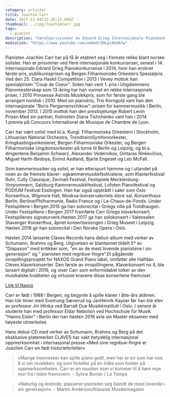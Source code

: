```yaml
---
category: artister
title: Joachim Carr
date: 2017-12-04T12:28:12.048Z
thumbnail: ../img/JoachimCarr.jpg
tags:
  - pianist
description: "Førsteprisvinner av Edvard Grieg Internasjonale Pianokonkurranse 2014, Berlin-basert."
medialink: "https://www.youtube.com/embed/OOLpi8bdAtw"
---
```

Pianisten Joachim Carr har på få år etablert seg i fremste rekke blant norske solister.
Han er prisvinner ved flere internasjonale konkurranser, senest i 14. Internasjonale Edvard Grieg Pianokonkurranse i 2014, hvor han erobret første pris, publikumsprisen og Bergen Filharmoniske Orkesters Spesialpris. Ved den 25. Clara Haskil Competition i 2013 i Vevey mottok han spesialprisen "Coup de Coeur".
Siden han vant 1. pris i Ungdommens Pianomesterskap som 13-åring har han vunnet en rekke internasjonale priser, I 2010 Prinsesse Astrids Musikkpris, som for første gang ble arrangert nordisk i 2010. Med sin pianotrio, Trio Korngold vant han den internasjonale "Boris Pergamenschikow"-prisen for kammermusikk i Berlin, november 2013. I 2015 mottok han den prestisjetunge Robert Levin Prisen.Med sin partner, fiolinisten Diana Tishchenko vant han i 2014 1.premie på Concours International de Musique de Chambre de Lyon.

Carr har vært solist med bl.a. Kungl. Filharmoniska Orkestern i Stockholm, Lithuanian National Orchestra, TrondheimSymfoniorkester, Kringkastingsorkesteret, Bergen Filharmoniske Orkester, og Bergen Filharmoniske Ungdomsorkester
på turne til Berlin og Leipzig, og bl.a. dirigentene Benjamin Schwarz, Alexander Vedernikov, Gintaras Rinkevičius, Miguel Harth-Bedoya, Eivind Aadland, Bjarte Engeset og Leo McFall.

Som kammermusiker og solist, er han etterspurt hjemme og i utlandet på noen av de fremste klaver- ogkammermusikkfestivalene, som Klavierfestival Ruhr, Cully Classique, Zermatt Festival, Festspiele Mecklenburg- Vorpommern, Salzburg Kammermusikkfestival, Lofoten Pianofestival og PODIUM Festival Esslingen. Han har også opptrådt i saler som Oslo Konserthus, Wigmore Hall, Moskva-konservatoriets store sal, Konzerthaus Berlin, BerlinerPhilharmonie, Radio France og i La-Chaux-de-Fonds. Under Festspillene i Bergen 2015 ga han solorecital i Griegs villa på Troldhaugen. Under Festspillene i Bergen 2017 framførte Carr Griegs klaverkonsert, Festspillenes signaturverk.Høsten 2017 ga han solokonsert i Valensalen Stavanger Konserthus,  åpnet konsertsesongen  i Grieg Museet i Leipzig. Høsten 2018  gir han solorecital i Den Norske Opera i Oslo.  

Høsten 2014 lanserte Claves Records hans debut-album med verker av Schumann, Brahms og Berg. Utgivelsen er blantannet tildelt 5* av "Diapason" med kritikker som, "en av de mest lovende pianistene i sin generasjon" og " pianisten med regnbue-fingre".Et pågående innspillingsprosjekt for NAXOS Grand Piano label, omfatter alle Halfdan Cleves klaverkonserter. Den første av innspillingene, Klaverkonsert no 4, ble lansert digitalt i 2016, og viser Carr som enformidabel tolker av den musikalske kvaliteten og virtuose kravene disse konsertene fremviser.

[Link til Naxos]("http://naxos.akcelado.com/project,13,Joachim_Carr_med_Kringkastingsorkestret_Halfdan_Cleve_Klaverkonsert")

Carr er født i 1988 i Bergen, og begynte å spille klaver i åtte-års alderen. Han tok timer med Sveinung Sæverud og JanHenrik Kayser før han ble elev av professor Jiri Hlinka ved Barratt Due Musikkinstitutt i Oslo. I senere år studerte han med professor Eldar Nebolsin ved Hochschule für Musik "Hanns Eisler" i Berlin der han høsten 2016 avla sin Master eksamen med høyeste utmerkelse.

Hans debut-CD med verker av Schumann, Brahms og Berg på  det eksklusive platemerket CLAVES  har vakt betydelig internasjonal oppmerksomhet i internasjonal presse.«Med sine regnbue-fingre er Joachim Carr en født historieforteller»   

> «Mange mennesker kan spille piano godt, men her er en som har noe å si om musikken, og som forteller på en måte som holder på oppmerksomheten. Carr er en musiker som vi kommer til å høre mye mer fra i tiden fremover». - Sylvie Bonier / Le Temps

> «Naturlig og levende, plasserer  pianisten seg  blandt de mest lovende i sin generasjon». - Martin Anderson/Klassisk Musikkmagasin
